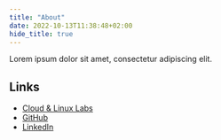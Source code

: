 ```yaml
---
title: "About"
date: 2022-10-13T11:38:48+02:00
hide_title: true
---
```


Lorem ipsum dolor sit amet, consectetur adipiscing elit.

## Links

* [Cloud & Linux Labs](https://khannurien.github.io/)
* [GitHub](https://github.com/khannurien/)
* [LinkedIn](https://www.linkedin.com/in/vincentlannurien/)
